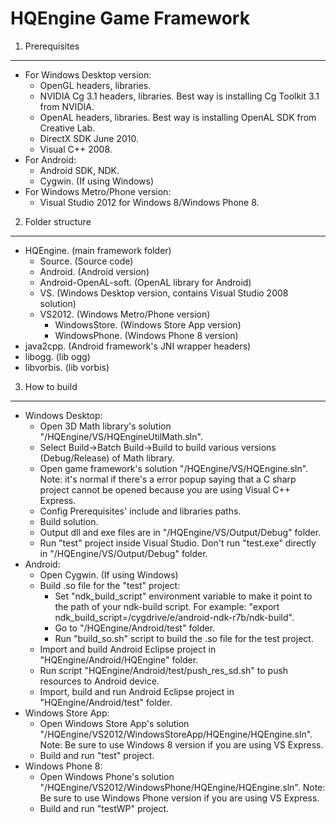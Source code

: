 HQEngine Game Framework
========
1. Prerequisites
----------------------------
- For Windows Desktop version:
	- OpenGL headers, libraries. 
	- NVIDIA Cg 3.1 headers, libraries. Best way is installing Cg Toolkit 3.1 from NVIDIA. 
	- OpenAL headers, libraries. Best way is installing OpenAL SDK from Creative Lab. 
	- DirectX SDK June 2010. 
	- Visual C++ 2008. 
- For Android:
	- Android SDK, NDK. 
	- Cygwin. (If using Windows)
- For Windows Metro/Phone version:
	- Visual Studio 2012 for Windows 8/Windows Phone 8. 
 
2. Folder structure
----------------------------
- HQEngine. (main framework folder)
	- Source. (Source code)
	- Android. (Android version)
	- Android-OpenAL-soft. (OpenAL library for Android)
	- VS. (Windows Desktop version, contains Visual Studio 2008 solution)
	- VS2012. (Windows Metro/Phone version)
		- WindowsStore. (Windows Store App version)
		- WindowsPhone. (Windows Phone 8 version)
- java2cpp. (Android framework's JNI wrapper headers)
- libogg. (lib ogg)
- libvorbis. (lib vorbis)

3. How to build
----------------------------
- Windows Desktop:
	- Open 3D Math library's solution "/HQEngine/VS/HQEngineUtilMath.sln".
	- Select Build->Batch Build->Build to build various versions (Debug/Release) of Math library.
	- Open game framework's solution "/HQEngine/VS/HQEngine.sln". Note: it's normal if there's a error popup saying that a C sharp project cannot be opened because you are using Visual C++ Express.
	- Config Prerequisites' include and libraries paths. 
	- Build solution.
	- Output dll and exe files are in "/HQEngine/VS/Output/Debug" folder. 
	- Run "test" project inside Visual Studio. Don't run "test.exe" directly in "/HQEngine/VS/Output/Debug" folder.
- Android:
	- Open Cygwin. (If using Windows)
	- Build .so file for the "test" project:
		- Set "ndk_build_script" environment variable to make it point to the path of your ndk-build script. For example: "export ndk_build_script=/cygdrive/e/android-ndk-r7b/ndk-build".
		- Go to "/HQEngine/Android/test" folder.
		- Run "build_so.sh" script to build the .so file for the test project.
	- Import and build Android Eclipse project in "HQEngine/Android/HQEngine" folder.
	- Run script "HQEngine/Android/test/push_res_sd.sh" to push resources to Android device.
	- Import, build and run Android Eclipse project in "HQEngine/Android/test" folder.
- Windows Store App:
	- Open Windows Store App's solution "/HQEngine/VS2012/WindowsStoreApp/HQEngine/HQEngine.sln". Note: Be sure to use Windows 8 version if you are using VS Express.
	- Build and run "test" project.
- Windows Phone 8:
	- Open Windows Phone's solution "/HQEngine/VS2012/WindowsPhone/HQEngine/HQEngine.sln". Note: Be sure to use Windows Phone version if you are using VS Express.
	- Build and run "testWP" project.
	
	
